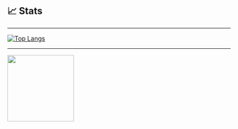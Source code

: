 

## &#x1f4c8; Stats

----
[![Top Langs](https://github-readme-stats.vercel.app/api/top-langs/?username=w0l6&layout=compact&theme=dark&show_icons=true)](https://github.com/Wolf-py)

----
 <img height="150em" src="https://github-readme-stats.vercel.app/api?username=w0l6&show_icons=true&hide_border=true&theme=dark"/>

